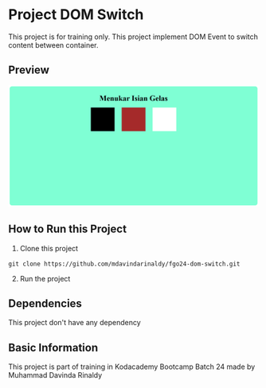 # Project DOM Switch

This project is for training only. This project implement DOM Event to switch content between container.

## Preview

![Preview](./preview.png)

## How to Run this Project

1. Clone this project
```
git clone https://github.com/mdavindarinaldy/fgo24-dom-switch.git
```
2. Run the project

## Dependencies
This project don't have any dependency

## Basic Information
This project is part of training in Kodacademy Bootcamp Batch 24 made by Muhammad Davinda Rinaldy